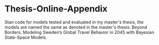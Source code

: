 # Thesis-Online-Appendix
Stan code for models tested and evaluated in my master's thesis, the models are named the same as denoted in the master's thesis: Beyond Borders: Modeling Sweden’s Global Travel Behavior in 2045 with Bayesian State-Space Models. 

